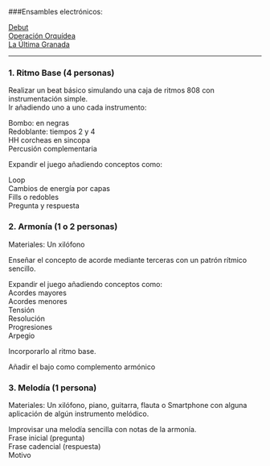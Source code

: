 
###Ensambles electrónicos:

 [Debut](http://picosong.com/PY5b)  
 [Operación Orquídea](http://picosong.com/PYLF)   
 [La Última Granada](http://picosong.com/PYLk)   

---------

### 1.	 Ritmo Base   (4 personas)

Realizar un beat básico simulando una caja de ritmos 808 con instrumentación simple.  
Ir añadiendo uno a uno cada instrumento:  


Bombo: en negras  
Redoblante: tiempos 2 y 4  
HH  corcheas en sincopa  
Percusión complementaria   

 
Expandir el juego añadiendo conceptos como:  

Loop   
Cambios de energía por capas     
Fills o redobles     
Pregunta y respuesta     

### 2.	Armonía  (1 o 2 personas)

Materiales: Un xilófono   

Enseñar el concepto de acorde mediante terceras con un patrón rítmico sencillo.   

Expandir el juego añadiendo conceptos como:   
Acordes mayores   
Acordes menores   
Tensión     
Resolución    
Progresiones     
Arpegio 


Incorporarlo al ritmo base.

Añadir el bajo como complemento armónico  

### 3. Melodía   (1 persona)
Materiales: Un xilófono, piano, guitarra, flauta o Smartphone con alguna aplicación de algún instrumento melódico.


Improvisar una melodía sencilla con notas de la armonía.   
Frase inicial  (pregunta)   
Frase cadencial  (respuesta)   
Motivo   
